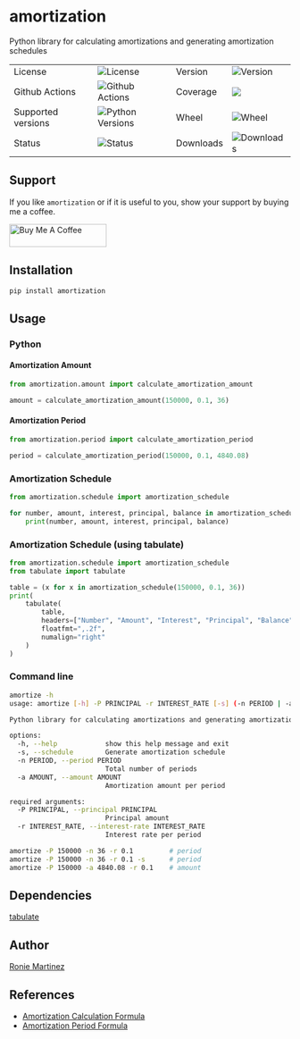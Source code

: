 # amortization

Python library for calculating amortizations and generating amortization schedules
<table>
    <tr>
        <td>License</td>
        <td><img src='https://img.shields.io/pypi/l/amortization.svg' alt="License"></td>
        <td>Version</td>
        <td><img src='https://img.shields.io/pypi/v/amortization.svg' alt="Version"></td>
    </tr>
    <tr>
        <td>Github Actions</td>
        <td><img src='https://github.com/roniemartinez/amortization/actions/workflows/python.yml/badge.svg' alt="Github Actions"></td>
        <td>Coverage</td>
        <td><img src='https://codecov.io/gh/roniemartinez/amortization/branch/master/graph/badge.svg'></td>
    </tr>
    <tr>
        <td>Supported versions</td>
        <td><img src='https://img.shields.io/pypi/pyversions/amortization.svg' alt="Python Versions"></td>
        <td>Wheel</td>
        <td><img src='https://img.shields.io/pypi/wheel/amortization.svg' alt="Wheel"></td>
    </tr>
    <tr>
        <td>Status</td>
        <td><img src='https://img.shields.io/pypi/status/amortization.svg' alt="Status"></td>
        <td>Downloads</td>
        <td><img src='https://img.shields.io/pypi/dm/amortization.svg' alt="Downloads"></td>
    </tr>
</table>

## Support
If you like `amortization` or if it is useful to you, show your support by buying me a coffee.

<a href="https://www.buymeacoffee.com/roniemartinez" target="_blank"><img src="https://cdn.buymeacoffee.com/buttons/default-orange.png" alt="Buy Me A Coffee" height="41" width="174"></a>

## Installation

```bash
pip install amortization
```

## Usage

### Python

#### Amortization Amount

```python
from amortization.amount import calculate_amortization_amount

amount = calculate_amortization_amount(150000, 0.1, 36)
```

#### Amortization Period

```python
from amortization.period import calculate_amortization_period

period = calculate_amortization_period(150000, 0.1, 4840.08)
```

### Amortization Schedule

```python
from amortization.schedule import amortization_schedule

for number, amount, interest, principal, balance in amortization_schedule(150000, 0.1, 36):
    print(number, amount, interest, principal, balance)
```

### Amortization Schedule (using tabulate)

```python
from amortization.schedule import amortization_schedule
from tabulate import tabulate

table = (x for x in amortization_schedule(150000, 0.1, 36))
print(
    tabulate(
        table,
        headers=["Number", "Amount", "Interest", "Principal", "Balance"],
        floatfmt=",.2f",
        numalign="right"
    )
)
```

### Command line

```bash
amortize -h
usage: amortize [-h] -P PRINCIPAL -r INTEREST_RATE [-s] (-n PERIOD | -a AMOUNT)

Python library for calculating amortizations and generating amortization schedules

options:
  -h, --help            show this help message and exit
  -s, --schedule        Generate amortization schedule
  -n PERIOD, --period PERIOD
                        Total number of periods
  -a AMOUNT, --amount AMOUNT
                        Amortization amount per period

required arguments:
  -P PRINCIPAL, --principal PRINCIPAL
                        Principal amount
  -r INTEREST_RATE, --interest-rate INTEREST_RATE
                        Interest rate per period
```

```bash
amortize -P 150000 -n 36 -r 0.1         # period
amortize -P 150000 -n 36 -r 0.1 -s      # period
amortize -P 150000 -a 4840.08 -r 0.1    # amount
```

## Dependencies

[tabulate](https://bitbucket.org/astanin/python-tabulate)

## Author

[Ronie Martinez](mailto:ronmarti18@gmail.com)

## References

- [Amortization Calculation Formula](https://www.vertex42.com/ExcelArticles/amortization-calculation.html)
- [Amortization Period Formula](https://math.stackexchange.com/a/3185904)
